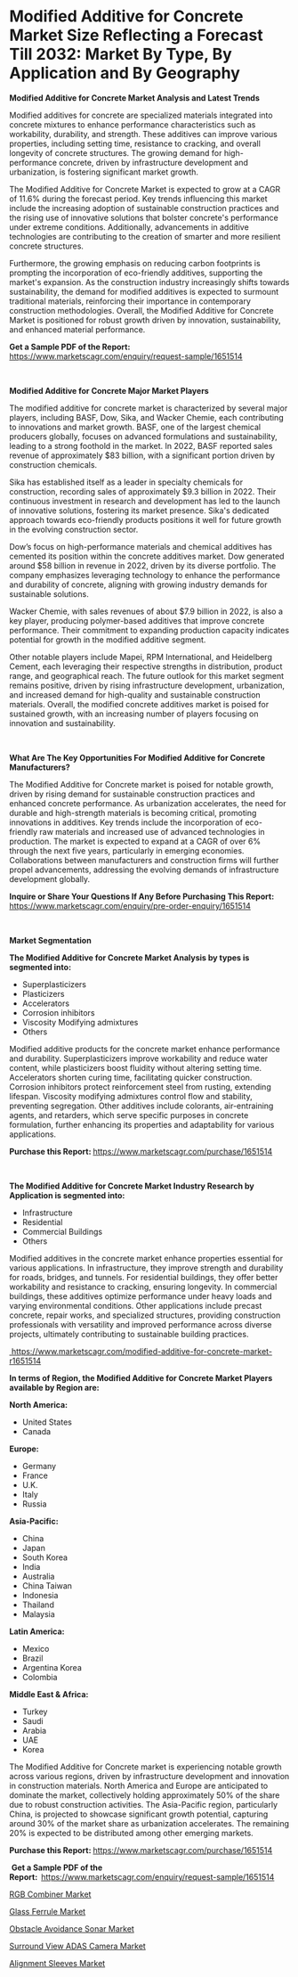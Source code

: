 <p><h1>Modified Additive for Concrete Market Size Reflecting a Forecast Till 2032: Market By Type, By Application and By Geography</h1></p><p><strong>Modified Additive for Concrete Market Analysis and Latest Trends</strong></p>
<p><p>Modified additives for concrete are specialized materials integrated into concrete mixtures to enhance performance characteristics such as workability, durability, and strength. These additives can improve various properties, including setting time, resistance to cracking, and overall longevity of concrete structures. The growing demand for high-performance concrete, driven by infrastructure development and urbanization, is fostering significant market growth.</p><p>The Modified Additive for Concrete Market is expected to grow at a CAGR of 11.6% during the forecast period. Key trends influencing this market include the increasing adoption of sustainable construction practices and the rising use of innovative solutions that bolster concrete's performance under extreme conditions. Additionally, advancements in additive technologies are contributing to the creation of smarter and more resilient concrete structures. </p><p>Furthermore, the growing emphasis on reducing carbon footprints is prompting the incorporation of eco-friendly additives, supporting the market's expansion. As the construction industry increasingly shifts towards sustainability, the demand for modified additives is expected to surmount traditional materials, reinforcing their importance in contemporary construction methodologies. Overall, the Modified Additive for Concrete Market is positioned for robust growth driven by innovation, sustainability, and enhanced material performance.</p></p>
<p><strong>Get a Sample PDF of the Report:&nbsp;</strong> <a href="https://www.marketscagr.com/enquiry/request-sample/1651514?utm_campaign=3208&utm_medium=2&utm_source=Github&utm_content=ia&utm_term=23032025&utm_id=modified-additive-for-concrete">https://www.marketscagr.com/enquiry/request-sample/1651514</a></p>
<p>&nbsp;</p>
<p><strong>Modified Additive for Concrete Major Market Players</strong></p>
<p><p>The modified additive for concrete market is characterized by several major players, including BASF, Dow, Sika, and Wacker Chemie, each contributing to innovations and market growth. BASF, one of the largest chemical producers globally, focuses on advanced formulations and sustainability, leading to a strong foothold in the market. In 2022, BASF reported sales revenue of approximately $83 billion, with a significant portion driven by construction chemicals.</p><p>Sika has established itself as a leader in specialty chemicals for construction, recording sales of approximately $9.3 billion in 2022. Their continuous investment in research and development has led to the launch of innovative solutions, fostering its market presence. Sika's dedicated approach towards eco-friendly products positions it well for future growth in the evolving construction sector.</p><p>Dow’s focus on high-performance materials and chemical additives has cemented its position within the concrete additives market. Dow generated around $58 billion in revenue in 2022, driven by its diverse portfolio. The company emphasizes leveraging technology to enhance the performance and durability of concrete, aligning with growing industry demands for sustainable solutions.</p><p>Wacker Chemie, with sales revenues of about $7.9 billion in 2022, is also a key player, producing polymer-based additives that improve concrete performance. Their commitment to expanding production capacity indicates potential for growth in the modified additive segment.</p><p>Other notable players include Mapei, RPM International, and Heidelberg Cement, each leveraging their respective strengths in distribution, product range, and geographical reach. The future outlook for this market segment remains positive, driven by rising infrastructure development, urbanization, and increased demand for high-quality and sustainable construction materials. Overall, the modified concrete additives market is poised for sustained growth, with an increasing number of players focusing on innovation and sustainability.</p></p>
<p>&nbsp;</p>
<p><strong>What Are The Key Opportunities For Modified Additive for Concrete Manufacturers?</strong></p>
<p><p>The Modified Additive for Concrete market is poised for notable growth, driven by rising demand for sustainable construction practices and enhanced concrete performance. As urbanization accelerates, the need for durable and high-strength materials is becoming critical, promoting innovations in additives. Key trends include the incorporation of eco-friendly raw materials and increased use of advanced technologies in production. The market is expected to expand at a CAGR of over 6% through the next five years, particularly in emerging economies. Collaborations between manufacturers and construction firms will further propel advancements, addressing the evolving demands of infrastructure development globally.</p></p>
<p><strong>Inquire or Share Your Questions If Any Before Purchasing This Report:</strong> <a href="https://www.marketscagr.com/enquiry/pre-order-enquiry/1651514?utm_campaign=3208&utm_medium=2&utm_source=Github&utm_content=ia&utm_term=23032025&utm_id=modified-additive-for-concrete">https://www.marketscagr.com/enquiry/pre-order-enquiry/1651514</a></p>
<p>&nbsp;</p>
<p><strong>Market Segmentation</strong></p>
<p><strong>The Modified Additive for Concrete Market Analysis by types is segmented into:</strong></p>
<p><ul><li>Superplasticizers</li><li>Plasticizers</li><li>Accelerators</li><li>Corrosion inhibitors</li><li>Viscosity Modifying admixtures</li><li>Others</li></ul></p>
<p><p>Modified additive products for the concrete market enhance performance and durability. Superplasticizers improve workability and reduce water content, while plasticizers boost fluidity without altering setting time. Accelerators shorten curing time, facilitating quicker construction. Corrosion inhibitors protect reinforcement steel from rusting, extending lifespan. Viscosity modifying admixtures control flow and stability, preventing segregation. Other additives include colorants, air-entraining agents, and retarders, which serve specific purposes in concrete formulation, further enhancing its properties and adaptability for various applications.</p></p>
<p><strong>Purchase this Report:&nbsp;</strong><a href="https://www.marketscagr.com/purchase/1651514?utm_campaign=3208&utm_medium=2&utm_source=Github&utm_content=ia&utm_term=23032025&utm_id=modified-additive-for-concrete">https://www.marketscagr.com/purchase/1651514</a></p>
<p>&nbsp;</p>
<p><strong>The Modified Additive for Concrete Market Industry Research by Application is segmented into:</strong></p>
<p><ul><li>Infrastructure</li><li>Residential</li><li>Commercial Buildings</li><li>Others</li></ul></p>
<p><p>Modified additives in the concrete market enhance properties essential for various applications. In infrastructure, they improve strength and durability for roads, bridges, and tunnels. For residential buildings, they offer better workability and resistance to cracking, ensuring longevity. In commercial buildings, these additives optimize performance under heavy loads and varying environmental conditions. Other applications include precast concrete, repair works, and specialized structures, providing construction professionals with versatility and improved performance across diverse projects, ultimately contributing to sustainable building practices.</p></p>
<p><a href="https://www.marketscagr.com/modified-additive-for-concrete-market-r1651514?utm_campaign=3208&utm_medium=2&utm_source=Github&utm_content=ia&utm_term=23032025&utm_id=modified-additive-for-concrete">&nbsp;https://www.marketscagr.com/modified-additive-for-concrete-market-r1651514</a></p>
<p><strong>In terms of Region, the Modified Additive for Concrete Market Players available by Region are:</strong></p>
<p>
    <p> <strong> North America: </strong>
        <ul>
            <li>United States</li>
            <li>Canada</li>
        </ul>
        </p> 
    <p> <strong> Europe: </strong>
        <ul>
            <li>Germany</li>
            <li>France</li>
            <li>U.K.</li>
            <li>Italy</li>
            <li>Russia</li>
        </ul>
        </p> 
    <p> <strong> Asia-Pacific: </strong>
        <ul>
            <li>China</li>
            <li>Japan</li>
            <li>South Korea</li>
            <li>India</li>
            <li>Australia</li>
            <li>China Taiwan</li>
            <li>Indonesia</li>
            <li>Thailand</li>
            <li>Malaysia</li>
        </ul>
        </p> 
    <p> <strong> Latin America: </strong>
        <ul>
            <li>Mexico</li>
            <li>Brazil</li>
            <li>Argentina Korea</li>
            <li>Colombia</li>
        </ul>
        </p> 
    <p> <strong> Middle East & Africa: </strong>
        <ul>
            <li>Turkey</li>
            <li>Saudi</li>
            <li>Arabia</li>
            <li>UAE</li>
            <li>Korea</li>
        </ul>
    </p>
    </p>
<p><p>The Modified Additive for Concrete market is experiencing notable growth across various regions, driven by infrastructure development and innovation in construction materials. North America and Europe are anticipated to dominate the market, collectively holding approximately 50% of the share due to robust construction activities. The Asia-Pacific region, particularly China, is projected to showcase significant growth potential, capturing around 30% of the market share as urbanization accelerates. The remaining 20% is expected to be distributed among other emerging markets.</p></p>
<p><strong>Purchase this Report: </strong><a href="https://www.marketscagr.com/purchase/1651514?utm_campaign=3208&utm_medium=2&utm_source=Github&utm_content=ia&utm_term=23032025&utm_id=modified-additive-for-concrete">https://www.marketscagr.com/purchase/1651514</a></p>
<p>&nbsp;<strong>Get a Sample PDF of the Report:&nbsp;&nbsp;</strong><a href="https://www.marketscagr.com/enquiry/request-sample/1651514?utm_campaign=3208&utm_medium=2&utm_source=Github&utm_content=ia&utm_term=23032025&utm_id=modified-additive-for-concrete">https://www.marketscagr.com/enquiry/request-sample/1651514</a></p>
<p><strong></strong></p>
<p><p><a href="https://www.linkedin.com/pulse/impact-change-trends-global-rgb-combiner-market-surpassed-ekrtc?utm_campaign=3208&utm_medium=2&utm_source=Github&utm_content=ia&utm_term=23032025&utm_id=modified-additive-for-concrete">RGB Combiner Market</a></p><p><a href="https://www.linkedin.com/pulse/glass-ferrule-market-forecast-highlights-2025-2032-llxuc?utm_campaign=3208&utm_medium=2&utm_source=Github&utm_content=ia&utm_term=23032025&utm_id=modified-additive-for-concrete">Glass Ferrule Market</a></p><p><a href="https://www.linkedin.com/pulse/industry-analysis-technological-advancements-obstacle-i5ync?utm_campaign=3208&utm_medium=2&utm_source=Github&utm_content=ia&utm_term=23032025&utm_id=modified-additive-for-concrete">Obstacle Avoidance Sonar Market</a></p><p><a href="https://github.com/lanuskarnajc/Market-Research-Report-List-1/blob/main/surround-view-adas-camera-market.md?utm_campaign=3208&utm_medium=2&utm_source=Github&utm_content=ia&utm_term=23032025&utm_id=modified-additive-for-concrete">Surround View ADAS Camera Market</a></p><p><a href="https://www.linkedin.com/pulse/robust-growth-anticipated-alignment-sleeves-market-cagr-lhcpc?utm_campaign=3208&utm_medium=2&utm_source=Github&utm_content=ia&utm_term=23032025&utm_id=modified-additive-for-concrete">Alignment Sleeves Market</a></p></p>